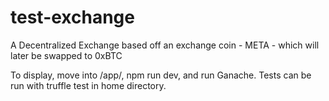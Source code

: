 # test-exchange
 A Decentralized Exchange based off an exchange coin - META - which will later be swapped to 0xBTC
 
 To display, move into /app/, npm run dev, and run Ganache. 
 Tests can be run with truffle test in home directory. 
